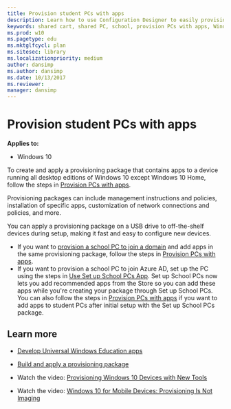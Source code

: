 ```yaml
---
title: Provision student PCs with apps
description: Learn how to use Configuration Designer to easily provision student devices to join Active Directory.
keywords: shared cart, shared PC, school, provision PCs with apps, Windows Configuration Designer
ms.prod: w10
ms.pagetype: edu
ms.mktglfcycl: plan
ms.sitesec: library
ms.localizationpriority: medium
author: dansimp
ms.author: dansimp
ms.date: 10/13/2017
ms.reviewer: 
manager: dansimp
---
```


# Provision student PCs with apps
**Applies to:**

-   Windows 10  


To create and apply a provisioning package that contains apps to a device running all desktop editions of Windows 10 except Windows 10 Home, follow the steps in [Provision PCs with apps](/windows/configuration/provisioning-packages/provision-pcs-with-apps).

Provisioning packages can include management instructions and policies, installation of specific apps, customization of network connections and policies, and more.

You can apply a provisioning package on a USB drive to off-the-shelf devices during setup, making it fast and easy to configure new devices. 
- If you want to [provision a school PC to join a domain](set-up-students-pcs-to-join-domain.md) and add apps in the same provisioning package, follow the steps in [Provision PCs with apps](/windows/configuration/provisioning-packages/provision-pcs-with-apps). 
- If you want to provision a school PC to join Azure AD, set up the PC using the steps in [Use Set up School PCs App](use-set-up-school-pcs-app.md). Set up School PCs now lets you add recommended apps from the Store so you can add these apps while you're creating your package through Set up School PCs. You can also follow the steps in [Provision PCs with apps](/windows/configuration/provisioning-packages/provision-pcs-with-apps) if you want to add apps to student PCs after initial setup with the Set up School PCs package.

<!--
## Add apps to a provisioning package

1. Follow the steps to [create the provisioning package](set-up-students-pcs-to-join-domain.md#create-the-provisioning-package). 
2. 
2. On the **Finish** page, select **Switch to advanced editor**.

  ![Switch to advanced editor](images/icd-school-adv-edit.png)

**Next steps**
- [Add a desktop app to your package](#add-a-desktop-app-to-your-package)
- [Add a universal app to your package](#add-a-universal-app-to-your-package)
- [Build your package](#build-your-package)
- [Apply the provisioning package to a PC](#apply-package)


## Create a provisioning package to add apps after initial setup

Use the Windows Imaging and Configuration Designer (ICD) tool included in the Windows Assessment and Deployment Kit (ADK) for Windows 10 to create a provisioning package. [Install the ADK.](https://developer.microsoft.com/en-us/windows/hardware/windows-assessment-deployment-kit)

1. Open Windows ICD (by default, %windir%\Program Files (x86)\Windows Kits\10\Assessment and Deployment Kit\Imaging and Configuration Designer\x86\ICD.exe).

2. Click **Advanced provisioning**.

  ![ICD start options](images/icdstart-option.png)  
  
3. Name your project and click **Next**.

3. Select **All Windows desktop editions**, click **Next**, and then click **Finish**.  

**Next steps**
- [Add a desktop app to your package](#add-a-desktop-app-to-your-package)
- [Add a universal app to your package](#add-a-universal-app-to-your-package)
- [Build your package](#build-your-package)
- [Apply the provisioning package to a PC](#apply-package)


## Add a desktop app to your package

1. In the **Available customizations** pane, go to **Runtime settings** > **ProvisioningCommands** > **DeviceContext** > **CommandFiles**. 

2. Add all the files required for the app install, including the data files and the installer.

3. Go to **Runtime settings** > **ProvisioningCommands** > **DeviceContext** > **CommandLine** and specify the command line that needs to be executed to install the app. This is a single command line (such as a script, executable, or msi) that triggers a silent install of your CommandFiles. Note that the install must execute silently (without displaying any UI). For MSI installers use, the msiexec /quiet option. 

> [!NOTE] 
> If you are installing more than one app, then use CommandLine to invoke the script or batch file that orchestrates installation of the files. For more information, see [Install a Win32 app using a provisioning package](/windows/configuration/provisioning-packages/provisioning-script-to-install-app). 

**Next steps**
- (optional) [Add a universal app to your package](#add-a-universal-app-to-your-package)
- [Build your package](#build-your-package)
- [Apply the provisioning package to a PC](#apply-package)

## Add a universal app to your package

Universal apps that you can distribute in the provisioning package can be line-of-business (LOB) apps developed by your organization, Microsoft Store for Business apps that you acquire with [offline licensing](/microsoft-store/acquire-apps-microsoft-store-for-business), or third-party apps. This procedure will assume you are distributing apps from the Microsoft Store for Business. For other apps, obtain the necessary information (such as the package family name) from the app developer. 

1. In the **Available customizations** pane, go to **Runtime settings** > **UniversalAppInstall**. 

2. For **DeviceContextApp**, specify the **PackageFamilyName** for the app. In Microsoft Store for Business, the package family name is listed in the **Package details** section of the download page.

    ![details for offline app package](images/uwp-family.png)

3. For **ApplicationFile**, click **Browse** to find and select the target app (either an \*.appx or \*.appxbundle).

4. For **DependencyAppxFiles**, click **Browse** to find and add any dependencies for the app. In Microsoft Store for Business, any dependencies for the app are listed in the **Required frameworks** section of the download page. 

    ![required frameworks for offline app package](images/uwp-dependencies.png)

5. For **DeviceContextAppLicense**, enter the **LicenseProductID**. In Microsoft Store for Business, you generate the license for the app on the app's download page.

    ![generate license for offline app](images/uwp-license.png)

[Learn more about distributing offline apps from the Microsoft Store for Business.](/microsoft-store/distribute-offline-apps)

> [!NOTE]  
> Removing a provisioning package will not remove any apps installed by device context in that provisioning package.

**Next steps**
- (optional) [Add a desktop app to your package](#add-a-desktop-app-to-your-package)
- [Build your package](#build-your-package)
- [Apply the provisioning package to a PC](#apply-package)

## Build your package

1. When you are done configuring the provisioning package, on the **File** menu, click **Save**.

2. Read the warning that project files may contain sensitive information, and click **OK**.
> **Important**  When you build a provisioning package, you may include sensitive information in the project files and in the provisioning package (.ppkg) file. Although you have the option to encrypt the .ppkg file, project files are not encrypted. You should store the project files in a secure location and delete the project files when they are no longer needed.

3. On the **Export** menu, click **Provisioning package**.

1. Change **Owner** to **IT Admin**, which will set the precedence of this provisioning package higher than provisioning packages applied to this device from other sources, and then select **Next.**

10. Set a value for **Package Version**.

    **Tip**  
    You can make changes to existing packages and change the version number to update previously applied packages.

11. Optional. In the **Provisioning package security** window, you can choose to encrypt the package and enable package signing.

    -   **Enable package encryption** - If you select this option, an auto-generated password will be shown on the screen.

    -   **Enable package signing** - If you select this option, you must select a valid certificate to use for signing the package. You can specify the certificate by clicking **Select...** and choosing the certificate you want to use to sign the package.

        **Important**  
        We recommend that you include a trusted provisioning certificate in your provisioning package. When the package is applied to a device, the certificate is added to the system store and any package signed with that certificate thereafter can be applied silently. 

12. Click **Next** to specify the output location where you want the provisioning package to go once it's built. By default, Windows ICD uses the project folder as the output location.<p>
Optionally, you can click **Browse** to change the default output location.

13. Click **Next**.

14. Click **Build** to start building the package. The project information is displayed in the build page and the progress bar indicates the build status.<p>
If you need to cancel the build, click **Cancel**. This cancels the current build process, closes the wizard, and takes you back to the **Customizations Page**.

15. If your build fails, an error message will show up that includes a link to the project folder. You can scan the logs to determine what caused the error. Once you fix the issue, try building the package again.<p>
If your build is successful, the name of the provisioning package, output directory, and project directory will be shown.

    -   If you choose, you can build the provisioning package again and pick a different path for the output package. To do this, click **Back** to change the output package name and path, and then click **Next** to start another build.
    
    -   If you are done, click **Finish** to close the wizard and go back to the **Customizations Page**.

16. Select the **output location** link to go to the location of the package. You can provide that .ppkg to others through any of the following methods:

    -   Shared network folder

    -   SharePoint site

    -   Removable media (USB/SD)

   
**Next step**
- [Apply the provisioning package to a PC](#apply-package)

## Apply package 

**During initial setup, from a USB drive**
1. Start with a computer on the first-run setup screen. If the PC has gone past this screen, reset the PC to start over. To reset the PC, go to **Settings** > **Update & security** > **Recovery** > **Reset this PC**.

    ![The first screen to set up a new PC](images/oobe.jpg)

2. Insert the USB drive. Windows Setup will recognize the drive and ask if you want to set up the device. Select **Set up**.

    ![Set up device?](images/setupmsg.jpg)

3. The next screen asks you to select a provisioning source. Select **Removable Media** and tap **Next**.

    ![Provision this device](images/prov.jpg)
    
4. Select the provisioning package (\*.ppkg) that you want to apply, and tap **Next**.

    ![Choose a package](images/choose-package.png)

5. Select **Yes, add it**.

    ![Do you trust this package?](images/trust-package.png)
    
6. Read and accept the Microsoft Software License Terms.  

    ![Sign in](images/license-terms.png)
    
7. Select **Use Express settings**.

    ![Get going fast](images/express-settings.png)

8. If the PC doesn't use a volume license, you'll see the **Who owns this PC?** screen. Select **My work or school owns it** and tap **Next**.

    ![Who owns this PC?](images/who-owns-pc.png)

9. On the **Choose how you'll connect** screen, select **Join Azure AD** or **Join a domain** and tap **Next**.

    ![Connect to Azure AD](images/connect-aad.png)

10. Sign in with  your domain, Azure AD,  or Office 365 account and password. When you see the progress ring, you can remove the USB drive.

    ![Sign in](images/sign-in-prov.png)

    
**After setup, from a USB drive, network folder, or SharePoint site**

On a desktop computer, navigate to **Settings** &gt; **Accounts** &gt; **Work access** &gt; **Add or remove a management package** &gt; **Add a package**, and select the package to install. 

![add a package option](images/package.png)

-->

## Learn more

-  [Develop Universal Windows Education apps](/windows/uwp/apps-for-education/)

-   [Build and apply a provisioning package]( https://go.microsoft.com/fwlink/p/?LinkId=629651)

-   Watch the video: [Provisioning Windows 10 Devices with New Tools](https://go.microsoft.com/fwlink/p/?LinkId=615921)

-   Watch the video: [Windows 10 for Mobile Devices: Provisioning Is Not Imaging](https://go.microsoft.com/fwlink/p/?LinkId=615922)
 